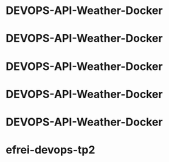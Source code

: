 # DEVOPS-API-Weather-Docker
# DEVOPS-API-Weather-Docker
# DEVOPS-API-Weather-Docker
# DEVOPS-API-Weather-Docker
# DEVOPS-API-Weather-Docker
# efrei-devops-tp2
